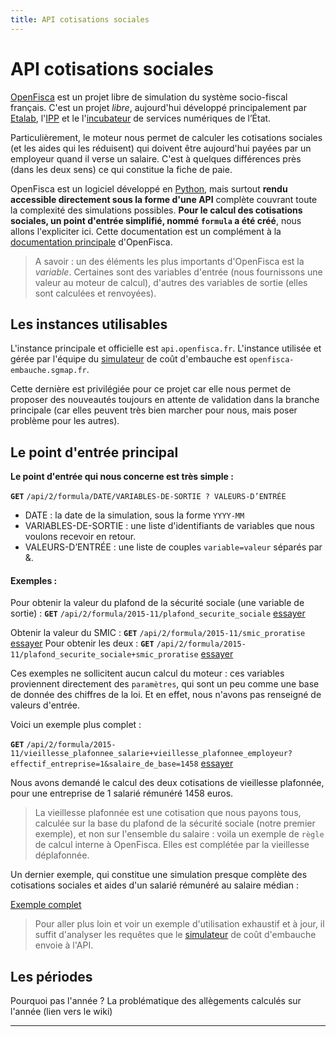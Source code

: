 ```yaml
---
title: API cotisations sociales
---
```


API cotisations sociales
===================

[OpenFisca](http://www.openfisca.fr/) est un projet libre de simulation du système socio-fiscal français. C'est un projet *libre*,  aujourd'hui développé principalement par [Etalab](http://etalab.gouv.fr/), l'[IPP](http://ipp.eu/) et le l'[incubateur](http://sgmap.github.io/) de services numériques de l’État.

Particulièrement, le moteur nous permet de calculer les cotisations sociales (et les aides qui les réduisent) qui doivent être aujourd'hui payées par un employeur quand il verse un salaire. C'est à quelques différences près (dans les deux sens) ce qui constitue la fiche de paie.

OpenFisca est un logiciel développé en [Python](https://fr.wikipedia.org/wiki/Python_%28langage%29), mais surtout **rendu accessible directement sous la forme d'une API** complète couvrant toute la complexité des simulations possibles. **Pour le calcul des cotisations sociales, un point d'entrée simplifié, nommé `formula` a été créé**, nous allons l'expliciter ici. Cette documentation est un complément à la [documentation principale](http://doc.openfisca.fr/) d'OpenFisca.


> A savoir : un des éléments les plus importants d'OpenFisca est la *variable*. Certaines sont des variables d'entrée (nous fournissons une valeur au moteur de calcul), d'autres des variables de sortie (elles sont calculées et renvoyées).


## Les instances utilisables

L'instance principale et officielle est `api.openfisca.fr`.
L'instance utilisée et gérée par l'équipe du [simulateur](http://sgmap.github.io/cout-embauche/) de coût d'embauche est `openfisca-embauche.sgmap.fr`.

Cette dernière est privilégiée pour ce projet car elle nous permet de proposer des nouveautés toujours en attente de validation dans la branche principale (car elles peuvent très bien marcher pour nous, mais poser problème pour les autres).

## Le point d'entrée principal

**Le point d'entrée qui nous concerne est très simple :**

 **`GET`**  `/api/2/formula/DATE/VARIABLES-DE-SORTIE ? VALEURS-D’ENTRÉE`


- DATE : la date de la simulation, sous la forme `YYYY-MM`
- VARIABLES-DE-SORTIE : une liste d'identifiants de variables que nous voulons recevoir en retour.
- VALEURS-D’ENTRÉE :  une liste de couples `variable=valeur` séparés par &.



#### Exemples :

Pour obtenir la valeur du plafond de la sécurité sociale (une variable de sortie) :
**`GET`** `/api/2/formula/2015-11/plafond_securite_sociale`
[essayer](https://openfisca-embauche.sgmap.fr/api/2/formula/2015-11/plafond_securite_sociale)

Obtenir la valeur du SMIC :
**`GET`** `/api/2/formula/2015-11/smic_proratise`
[essayer](https://openfisca-embauche.sgmap.fr/api/2/formula/2015-11/smic_proratise)
Pour obtenir les deux :
**`GET`** `/api/2/formula/2015-11/plafond_securite_sociale+smic_proratise`
[essayer](https://openfisca-embauche.sgmap.fr/api/2/formula/2015-11/plafond_securite_sociale+smic_proratise)

Ces exemples ne sollicitent aucun calcul du moteur : ces variables proviennent directement des `paramètres`, qui sont un peu comme une base de donnée des chiffres de la loi. Et en effet, nous n'avons pas renseigné de valeurs d'entrée.

Voici un exemple plus complet :

**`GET`** `/api/2/formula/2015-11/vieillesse_plafonnee_salarie+vieillesse_plafonnee_employeur?effectif_entreprise=1&salaire_de_base=1458`
[essayer](https://openfisca-embauche.sgmap.fr/api/2/formula/2015-11/vieillesse_plafonnee_salarie+vieillesse_plafonnee_employeur?effectif_entreprise=1&salaire_de_base=1458)

Nous avons demandé le calcul des deux cotisations de vieillesse plafonnée, pour une entreprise de 1 salarié rémunéré 1458 euros.

> La vieillesse plafonnée est une cotisation que nous payons tous,  calculée sur la base du plafond de la sécurité sociale (notre premier exemple), et non sur l'ensemble du salaire : voila un exemple de `règle` de calcul interne à OpenFisca. Elles est complétée par la vieillesse déplafonnée.

Un dernier exemple, qui constitue une simulation presque complète des cotisations sociales et aides d'un salarié rémunéré au salaire médian :

[Exemple complet](https://openfisca-embauche.sgmap.fr/api/2/formula/accident_du_travail+famille+fnal+versement_transport+agff_salarie+agirc_salarie+agirc_gmp_salarie+apec_salarie+arrco_salarie+chomage_salarie+cotisation_exceptionnelle_temporaire_salarie+vieillesse_plafonnee_salarie+vieillesse_deplafonnee_salarie+mmid_salarie+csg_deductible_salaire+csg_imposable_salaire+crds_salaire+salaire_net_a_payer+salaire_super_brut+ags+agff_employeur+apec_employeur+arrco_employeur+chomage_employeur+cotisation_exceptionnelle_temporaire_employeur+vieillesse_deplafonnee_employeur+vieillesse_plafonnee_employeur+mmid_employeur+contribution_supplementaire_apprentissage+contribution_solidarite_autonomie+formation_professionnelle+participation_effort_construction+taxe_apprentissage+taxe_salaires+agirc_employeur+agirc_gmp_employeur+allegement_fillon+allegement_cotisation_allocations_familiales+exoneration_cotisations_employeur_apprenti+exoneration_cotisations_employeur_stagiaire+exoneration_cotisations_employeur_jei+credit_impot_competitivite_emploi+financement_organisations_syndicales+prevoyance_obligatoire_cadre+cout_du_travail+aide_premier_salarie+smic_proratise?effectif_entreprise=1&type_sal=prive_non_cadre&salaire_de_base=2300&code_postal_entreprise=&depcom_entreprise=&allegement_fillon_mode_recouvrement=anticipe_regularisation_fin_de_periode&allegement_cotisation_allocations_familiales_mode_recouvrement=anticipe_regularisation_fin_de_periode&jeune_entreprise_innovante=false&contrat_de_travail_debut=2016-2)


> Pour aller plus loin et voir un exemple d'utilisation exhaustif et à jour, il suffit d'analyser les requêtes que le [simulateur](http://sgmap.github.io/cout-embauche/) de coût d'embauche envoie à l'API.


## Les périodes

Pourquoi pas l'année ?
La problématique des allègements calculés sur l'année (lien vers le wiki)

----------
